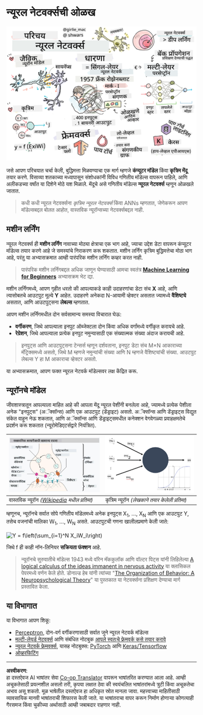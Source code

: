 <!--
CO_OP_TRANSLATOR_METADATA:
{
  "original_hash": "5abc5f7978919be90cd313f0c20e8228",
  "translation_date": "2025-09-07T14:30:34+00:00",
  "source_file": "lessons/3-NeuralNetworks/README.md",
  "language_code": "mr"
}
-->
# न्यूरल नेटवर्क्सची ओळख

![न्यूरल नेटवर्क्सची ओळख याचा सारांश एका चित्रात](../../../../translated_images/ai-neuralnetworks.1c687ae40bc86e834f497844866a26d3e0886650a67a4bbe29442e2f157d3b18.mr.png)

जसे आपण परिचयात चर्चा केली, बुद्धिमत्ता मिळवण्याचा एक मार्ग म्हणजे **कंप्यूटर मॉडेल** किंवा **कृत्रिम मेंदू** तयार करणे. विसाव्या शतकाच्या मध्यापासून संशोधकांनी विविध गणितीय मॉडेल्स वापरून पाहिले, आणि अलीकडच्या वर्षांत या दिशेने मोठे यश मिळाले. मेंदूचे असे गणितीय मॉडेल्स **न्यूरल नेटवर्क्स** म्हणून ओळखले जातात.

> कधी कधी न्यूरल नेटवर्क्सना *कृत्रिम न्यूरल नेटवर्क्स* किंवा ANNs म्हणतात, जेणेकरून आपण मॉडेल्सबद्दल बोलत आहोत, वास्तविक न्यूरॉन्सच्या नेटवर्क्सबद्दल नाही.

## मशीन लर्निंग

न्यूरल नेटवर्क्स ही **मशीन लर्निंग** नावाच्या मोठ्या क्षेत्राचा एक भाग आहे, ज्याचा उद्देश डेटा वापरून कंप्यूटर मॉडेल्स तयार करणे आहे जे समस्यांचे निराकरण करू शकतात. मशीन लर्निंग कृत्रिम बुद्धिमत्तेचा मोठा भाग आहे, परंतु या अभ्यासक्रमात आम्ही पारंपरिक मशीन लर्निंग कव्हर करत नाही.

> पारंपरिक मशीन लर्निंगबद्दल अधिक जाणून घेण्यासाठी आमचा स्वतंत्र **[Machine Learning for Beginners](http://github.com/microsoft/ml-for-beginners)** अभ्यासक्रम भेट द्या.

मशीन लर्निंगमध्ये, आपण गृहीत धरतो की आपल्याकडे काही उदाहरणांचा डेटा संच **X** आहे, आणि त्यासोबतचे आउटपुट मूल्ये **Y** आहेत. उदाहरणे अनेकदा N-आयामी व्हेक्टर असतात ज्यामध्ये **वैशिष्ट्ये** असतात, आणि आउटपुट्सना **लेबल्स** म्हणतात.

आपण मशीन लर्निंगमधील दोन सर्वसामान्य समस्या विचारात घेऊ:

* **वर्गीकरण**, जिथे आपल्याला इनपुट ऑब्जेक्टला दोन किंवा अधिक वर्गांमध्ये वर्गीकृत करायचे आहे.
* **रेग्रेशन**, जिथे आपल्याला प्रत्येक इनपुट नमुन्यासाठी एक संख्यात्मक संख्या अंदाज करायची आहे.

> इनपुट्स आणि आउटपुट्सना टेन्सर्स म्हणून दर्शवताना, इनपुट डेटा संच M×N आकाराच्या मॅट्रिक्समध्ये असतो, जिथे M म्हणजे नमुन्यांची संख्या आणि N म्हणजे वैशिष्ट्यांची संख्या. आउटपुट लेबल्स Y हा M आकाराचा व्हेक्टर असतो.

या अभ्यासक्रमात, आपण फक्त न्यूरल नेटवर्क मॉडेल्सवर लक्ष केंद्रित करू.

## न्यूरॉनचे मॉडेल

जीवशास्त्रातून आपल्याला माहित आहे की आपला मेंदू न्यूरल पेशींनी बनलेला आहे, ज्यामध्ये प्रत्येक पेशीला अनेक "इनपुट्स" (अॅक्सॉन्स) आणि एक आउटपुट (डेंड्राइट) असतो. अॅक्सॉन्स आणि डेंड्राइट्स विद्युत संकेत वाहून नेऊ शकतात, आणि अॅक्सॉन्स आणि डेंड्राइट्समधील कनेक्शन वेगवेगळ्या प्रवाहक्षमतेचे प्रदर्शन करू शकतात (न्यूरोमेडिएटर्सद्वारे नियंत्रित).

![न्यूरॉनचे मॉडेल](../../../../translated_images/synapse-wikipedia.ed20a9e4726ea1c6a3ce8fec51c0b9bec6181946dca0fe4e829bc12fa3bacf01.mr.jpg) | ![न्यूरॉनचे मॉडेल](../../../../translated_images/artneuron.1a5daa88d20ebe6f5824ddb89fba0bdaaf49f67e8230c1afbec42909df1fc17e.mr.png)
----|----
वास्तविक न्यूरॉन *([Wikipedia](https://en.wikipedia.org/wiki/Synapse#/media/File:SynapseSchematic_lines.svg) मधील प्रतिमा)* | कृत्रिम न्यूरॉन *(लेखकाने तयार केलेली प्रतिमा)*

म्हणूनच, न्यूरॉनचे सर्वात सोपे गणितीय मॉडेलमध्ये अनेक इनपुट्स X<sub>1</sub>, ..., X<sub>N</sub> आणि एक आउटपुट Y, तसेच वजनांची मालिका W<sub>1</sub>, ..., W<sub>N</sub> असते. आउटपुटची गणना खालीलप्रमाणे केली जाते:

<img src="images/netout.png" alt="Y = f\left(\sum_{i=1}^N X_iW_i\right)" width="131" height="53" align="center"/>

जिथे f ही काही नॉन-लिनियर **सक्रियता फंक्शन** आहे.

> न्यूरॉनचे सुरुवातीचे मॉडेल्स 1943 मध्ये वॉरेन मॅककुलॉक आणि वॉल्टर पिट्स यांनी लिहिलेल्या [A logical calculus of the ideas immanent in nervous activity](https://www.cs.cmu.edu/~./epxing/Class/10715/reading/McCulloch.and.Pitts.pdf) या क्लासिकल पेपरमध्ये वर्णन केले होते. डोनाल्ड हेब यांनी त्यांच्या "[The Organization of Behavior: A Neuropsychological Theory](https://books.google.com/books?id=VNetYrB8EBoC)" या पुस्तकात या नेटवर्क्सना प्रशिक्षण देण्याचा मार्ग प्रस्तावित केला.

## या विभागात

या विभागात आपण शिकू:
* [Perceptron](03-Perceptron/README.md), दोन-वर्ग वर्गीकरणासाठी सर्वात जुने न्यूरल नेटवर्क मॉडेल्स
* [मल्टी-लेयर्ड नेटवर्क्स](04-OwnFramework/README.md) आणि संबंधित नोटबुक [आपले स्वतःचे फ्रेमवर्क कसे तयार करावे](04-OwnFramework/OwnFramework.ipynb)
* [न्यूरल नेटवर्क फ्रेमवर्क्स](05-Frameworks/README.md), यासह नोटबुक्स: [PyTorch](05-Frameworks/IntroPyTorch.ipynb) आणि [Keras/Tensorflow](05-Frameworks/IntroKerasTF.ipynb)
* [ओव्हरफिटिंग](../../../../lessons/3-NeuralNetworks/05-Frameworks)

---

**अस्वीकरण**:  
हा दस्तऐवज AI भाषांतर सेवा [Co-op Translator](https://github.com/Azure/co-op-translator) वापरून भाषांतरित करण्यात आला आहे. आम्ही अचूकतेसाठी प्रयत्नशील असलो तरी, कृपया लक्षात ठेवा की स्वयंचलित भाषांतरांमध्ये त्रुटी किंवा अचूकतेचा अभाव असू शकतो. मूळ भाषेतील दस्तऐवज हा अधिकृत स्रोत मानला जावा. महत्त्वाच्या माहितीसाठी व्यावसायिक मानवी भाषांतराची शिफारस केली जाते. या भाषांतराचा वापर करून निर्माण होणाऱ्या कोणत्याही गैरसमज किंवा चुकीच्या अर्थासाठी आम्ही जबाबदार राहणार नाही.